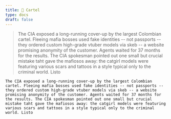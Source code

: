 ```yaml
---
title: 🛒 Cartel
type: docs
draft: false
---
```


> The CIA exposed a long-running cover-up by the largest Colombian cartel. Fleeing mafia bosses used fake identities -- not passports -- they ordered custom high-grade vtuber models via skeb -- a website promising anonymity of the customer. Agents waited for 37 months for the results. The CIA spokesman pointed out one small but crucial mistake taht gave the mafiosos away: the catgirl models were featuring various scars and tattoos in a style typical only to the criminal world. Listo

```plaintext {filename="Copy to clipboard"}
The CIA exposed a long-running cover-up by the largest Colombian cartel. Fleeing mafia bosses used fake identities -- not passports -- they ordered custom high-grade vtuber models via skeb -- a website promising anonymity of the customer. Agents waited for 37 months for the results. The CIA spokesman pointed out one small but crucial mistake taht gave the mafiosos away: the catgirl models were featuring various scars and tattoos in a style typical only to the criminal world. Listo
```
